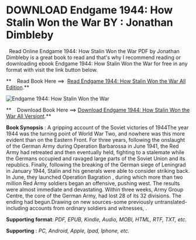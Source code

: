  **DOWNLOAD Endgame 1944: How Stalin Won the War BY : Jonathan Dimbleby**
========================================================================

  Read Online Endgame 1944: How Stalin Won the War PDF by Jonathan Dimbleby is a great book to read and that's why I recommend reading or downloading ebook Endgame 1944: How Stalin Won the War for free in any format with visit the link button below.

**    Read Book Here ==>  [Read Endgame 1944: How Stalin Won the War All Edition](https://goodreadbook.site/?book=0197765319).**

![Endgame 1944: How Stalin Won the War](https://i.gr-assets.com/images/S/compressed.photo.goodreads.com/books/1707599106l/197812363.jpg)

**    Download Book Here ==> [Download Endgame 1944: How Stalin Won the War All Versiont](https://goodreadbook.site/?book=0197765319).**

**Book Synopsis** : A gripping account of the Soviet victories of 1944The year 1944 was the turning point of World War Two, and nowhere was this more evident than on the Eastern Front. For three years, following the onslaught of the German Army during Operation Barbarossa in June 1941, the Red Army had retreated and then eventually held, fighting to a stalemate while the Germans occupied and ravaged large parts of the Soviet Union and its republics. Finally, following the breaking of the German siege of Leningrad in January 1944, Stalin and his generals were able to consider striking back. In June, they launched Operation Bagration , during which more than two million Red Army soldiers began an offensive, pushing west. The results were almost immediate and devastating. Within three weeks, Army Group Centre, the core of the German Army, had lost 28 of its 32 divisions. The ending had begun.Drawing on new sources-some previously untranslated-including accounts from ordinary soldiers and witnesses, .

**Supporting format**: _PDF, EPUB, Kindle, Audio, MOBI, HTML, RTF, TXT, etc._

**Supporting** : _PC, Android, Apple, Ipad, Iphone, etc._